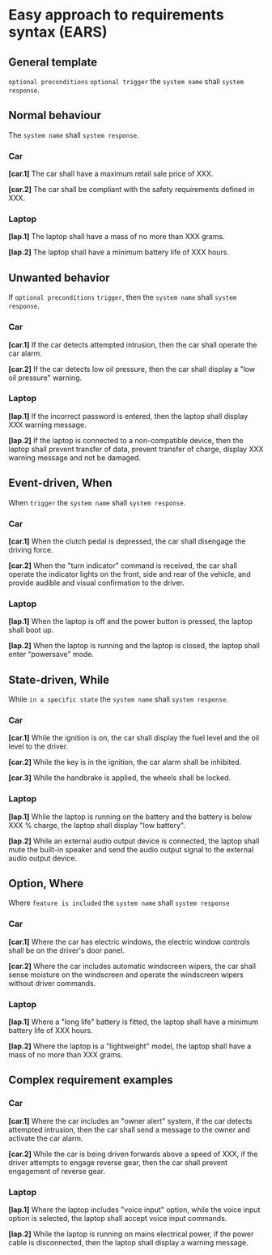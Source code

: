 # Easy approach to requirements syntax (EARS)

## General template

`optional preconditions` `optional trigger` the `system name` shall `system response`.

## Normal behaviour

The `system name` shall `system response`.

### Car

__[car.1]__ The car shall have a maximum retail sale price of XXX.

__[car.2]__ The car shall be compliant with the safety requirements defined in XXX.

### Laptop

__[lap.1]__ The laptop shall have a mass of no more than XXX grams.

__[lap.2]__ The laptop shall have a minimum battery life of XXX hours.

## Unwanted behavior

If `optional preconditions` `trigger`, then the `system name` shall `system response`.

### Car

__[car.1]__ If the car detects attempted intrusion, then the car shall operate the car alarm.

__[car.2]__ If the car detects low oil pressure, then the car shall display a "low oil pressure" warning.

### Laptop

__[lap.1]__ If the incorrect password is entered, then the laptop shall display XXX warning message.

__[lap.2]__ If the laptop is connected to a non-compatible device, then the laptop shall prevent transfer of data, prevent transfer of charge, display XXX warning message and not be damaged.

## Event-driven, When

When `trigger` the `system name` shall `system response`.

### Car

__[car.1]__ When the clutch pedal is depressed, the car shall disengage the driving force.

__[car.2]__ When the "turn indicator" command is received, the car shall operate the indicator lights on the front, side and rear of the vehicle, and provide audible and visual confirmation to the driver.

### Laptop

__[lap.1]__ When the laptop is off and the power button is pressed, the laptop shall boot up.

__[lap.2]__ When the laptop is running and the laptop is closed, the laptop shall enter "powersave" mode.

## State-driven, While

While `in a specific state` the `system name` shall `system response`.

### Car

__[car.1]__ While the ignition is on, the car shall display the fuel level and the oil level to the driver.

__[car.2]__ While the key is in the ignition, the car alarm shall be inhibited.

__[car.3]__ While the handbrake is applied, the wheels shall be locked.

### Laptop

__[lap.1]__ While the laptop is running on the battery and the battery is below XXX % charge, the laptop shall display "low battery".

__[lap.2]__ While an external audio output device is connected, the laptop shall mute the built-in speaker and send the audio output signal to the external audio output device.

## Option, Where

Where `feature is included` the `system name` shall `system response`

### Car

__[car.1]__ Where the car has electric windows, the electric window controls shall be on the driver's door panel.

__[car.2]__ Where the car includes automatic windscreen wipers, the car shall sense moisture on the windscreen and operate the windscreen wipers without driver commands.

### Laptop

__[lap.1]__ Where a "long life" battery is fitted, the laptop shall have a minimum battery life of XXX hours.

__[lap.2]__ Where the laptop is a "lightweight" model, the laptop shall have a mass of no more than XXX grams.

## Complex requirement examples

### Car

__[car.1]__ Where the car includes an "owner alert"  system, if the car detects attempted intrusion, then the car shall send a message to the owner and activate the car alarm.

__[car.2]__ While the car is being driven forwards above a speed of XXX, if the driver attempts to engage reverse gear, then the car shall prevent engagement of reverse gear.

### Laptop

__[lap.1]__ Where the laptop includes "voice input" option, while the voice input option is selected, the laptop shall accept voice input commands.

__[lap.2]__ While the laptop is running on mains electrical power, if the power cable is disconnected, then the laptop shall display a warning message.
